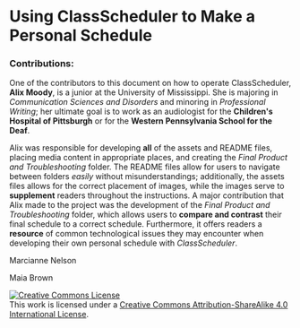 # Using ClassScheduler to Make a Personal Schedule

### **Contributions:** 

One of the contributors to this document on how to operate ClassScheduler, **Alix Moody**, is a junior at the University of Mississippi. She is majoring in _Communication Sciences and Disorders_ and minoring in _Professional Writing_; her ultimate goal is to work as an audiologist for the **Children's Hospital of Pittsburgh** or for the **Western Pennsylvania School for the Deaf**. 

Alix was responsible for developing **all** of the assets and README files, placing media content in appropriate places, and creating the _Final Product and Troubleshooting_ folder. The README files allow for users to navigate between folders _easily_ without misunderstandings; additionally, the assets files allows for the correct placement of images, while the images serve to **supplement** readers throughout the instructions. A major contribution that Alix made to the project was the development of the _Final Product and Troubleshooting_ folder, which allows users to **compare and contrast** their final schedule to a correct schedule. Furthermore, it offers readers a **resource** of common technological issues they may encounter when developing their own personal schedule with _ClassScheduler_. 

Marcianne Nelson

Maia Brown

<a rel="license" href="http://creativecommons.org/licenses/by-sa/4.0/"><img alt="Creative Commons License" style="border-width:0" src="https://i.creativecommons.org/l/by-sa/4.0/88x31.png" /></a><br />This work is licensed under a <a rel="license" href="http://creativecommons.org/licenses/by-sa/4.0/">Creative Commons Attribution-ShareAlike 4.0 International License</a>.
